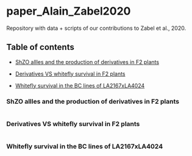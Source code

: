 # paper_Alain_Zabel2020

Repository with data + scripts of our contributions to Zabel et al., 2020.

## Table of contents

* [ShZO allles and the production of derivatives in F2 plants](#ShZO-alleles-and-derivatives)

* [Derivatives VS whitefly survival in F2 plants](#Zingiberene-vs-wf-survival)

* [Whitefly survival in the BC lines of LA2167xLA4024](#wf-survival-BC1-lines)


### ShZO allles and the production of derivatives in F2 plants

<img scr="F2_KG_2015/metabolites_and_ShZO_alleles.png" width = 600px>


### Derivatives VS whitefly survival in F2 plants

<img scr="F2_KG_2015/metabolites_vs_wf_survival.png" width = 600px>

### Whitefly survival in the BC lines of LA2167xLA4024 
<img scr="BC1_Alain/wf_survival_per_chemotype.png" width = 600px>


